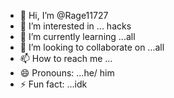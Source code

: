 - 👋 Hi, I’m @Rage11727
- 👀 I’m interested in ... hacks
- 🌱 I’m currently learning ...all
- 💞️ I’m looking to collaborate on ...all
- 📫 How to reach me ...
- 😄 Pronouns: ...he/ him
- ⚡ Fun fact: ...idk

<!---
Rage11727/Rage11727 is a ✨ special ✨ repository because its `README.md` (this file) appears on your GitHub profile.
You can click the Preview link to take a look at your changes.
--->
